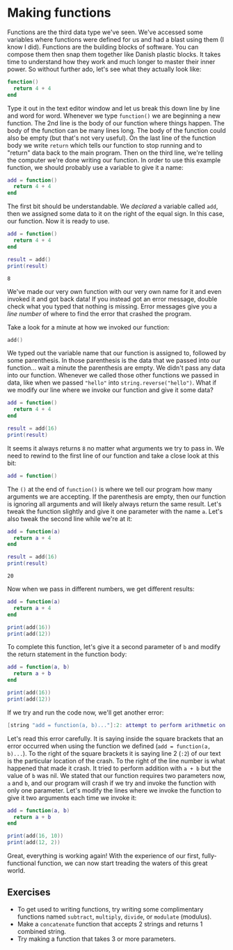 # Making functions

Functions are the third data type we've seen.
We've accessed some variables where functions were defined for us and had a blast using them (I know I did).
Functions are the building blocks of software.
You can compose them then snap them together like Danish plastic blocks.
It takes time to understand how they work and much longer to master their inner power.
So without further ado, let's see what they actually look like:

```lua
function()
  return 4 + 4
end
```

Type it out in the text editor window and let us break this down line by line and word for word.
Whenever we type `function()` we are beginning a new function.
The 2nd line is the body of our function where things happen.
The body of the function can be many lines long.
The body of the function could also be empty (but that's not very useful).
On the last line of the function body we write `return` which tells our function to stop running and to "return" data back to the main program.
Then on the third line, we're telling the computer we're done writing our function.
In order to use this example function, we should probably use a variable to give it a name:

```lua
add = function()
  return 4 + 4
end
```

The first bit should be understandable.
We *declared* a variable called `add`, then we assigned some data to it on the right of the equal sign.
In this case, our function.
Now it is ready to use.

```lua
add = function()
  return 4 + 4
end

result = add()
print(result)
```
```
8
```

We've made our very own function with our very own name for it and even invoked it and got back data!
If you instead got an error message, double check what you typed that nothing is missing.
Error messages give you a *line number* of where to find the error that crashed the program.

Take a look for a minute at how we invoked our function:

```lua
add()
```

We typed out the variable name that our function is assigned to, followed by some parenthesis.
In those parenthesis is the data that we passed into our function... wait a minute the parenthesis are empty.
We didn't pass any data into our function.
Whenever we called those other functions we passed in data, like when we passed `"hello"` into `string.reverse("hello")`.
What if we modify our line where we invoke our function and give it some data?

```lua
add = function()
  return 4 + 4
end

result = add(16)
print(result)
```

It seems it always returns `8` no matter what arguments we try to pass in.
We need to rewind to the first line of our function and take a close look at this bit:

```lua
add = function()
```

The `()` at the end of `function()` is where we tell our program how many arguments we are accepting.
If the parenthesis are empty, then our function is ignoring all arguments and will likely always return the same result.
Let's tweak the function slightly and give it one parameter with the name `a`.
Let's also tweak the second line while we're at it:

```lua
add = function(a)
  return a + 4
end

result = add(16)
print(result)
```
```
20
```

Now when we pass in different numbers, we get different results:

```lua
add = function(a)
  return a + 4
end

print(add(16))
print(add(12))
```

To complete this function, let's give it a second parameter of `b` and modify the return statement in the function body:

```lua
add = function(a, b)
  return a + b
end

print(add(16))
print(add(12))
```

If we try and run the code now, we'll get another error:

```lua
[string "add = function(a, b)..."]:2: attempt to perform arithmetic on local 'b' (a nil value)
```

Let's read this error carefully.
It is saying inside the square brackets that an error occurred when using the function we defined (`add = function(a, b)...`).
To the right of the square brackets it is saying line 2 (`:2`) of our text is the particular location of the crash.
To the right of the line number is what happened that made it crash.
It tried to perform addition with `a + b` but the value of `b` was nil.
We stated that our function requires two parameters now, `a` and `b`, and our program will crash if we try and invoke the function with only one parameter.
Let's modify the lines where we invoke the function to give it two arguments each time we invoke it:

```lua
add = function(a, b)
  return a + b
end

print(add(16, 10))
print(add(12, 2))
```

Great, everything is working again!
With the experience of our first, fully-functional function, we can now start treading the waters of this great world.

## Exercises

- To get used to writing functions, try writing some complimentary functions named `subtract`, `multiply`, `divide`, or `modulate` (modulus).
- Make a `concatenate` function that accepts 2 strings and returns 1 combined string.
- Try making a function that takes 3 or more parameters.
